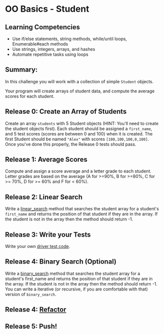 # OO Basics - Student

## Learning Competencies
- Use if/else statements, string methods, while/until loops, Enumerable#each methods
- Use strings, integers, arrays, and hashes
- Automate repetitive tasks using loops

## Summary:
In this challenge you will work with a collection of simple `Student` objects.

Your program will create arrays of student data, and compute the average scores for each student.

## Release 0: Create an Array of Students

Create an array `students` with 5 Student objects (HINT: You'll need to create the student objects first). Each student should be assigned a `first_name`, and 5 test scores (scores are between 0 and 100) when it is created. The first Student should be named `"Alex"` with scores `[100,100,100,0,100]`. Once you've done this properly, the Release 0 tests should pass.

## Release 1: Average Scores
Compute and assign a score average and a letter grade to each student. Letter grades are based on the average (A for >=90%, B for >=80%, C for >= 70%, D for >= 60% and F for < 60%).

## Release 2: Linear Search

Write a [linear_search](http://en.wikipedia.org/wiki/Linear_search) method that searches the student array for a student's `first_name` and returns the position of that student if they are in the array. If the student is not in the array then the method should return -1.

## Release 3: Write your Tests
Write your own [driver test code](https://github.com/dev-academy-phase0/phase-0-handbook/blob/master/coding-references/driver-code.md).

## Release 4: Binary Search (Optional)
Write a [binary_search](http://en.wikipedia.org/wiki/Binary_search_algorithm) method that searches the student array for a student's first_name and returns the position of that student if they are in the array. If the student is not in the array then the method should return -1.  You can write a iterative (or recursive, if you are comfortable with that) version of `binary_search`.

## Release 4: [Refactor](https://github.com/dev-academy-phase0/phase-0-handbook/blob/master/coding-references/refactoring.md)

## Release 5: Push!